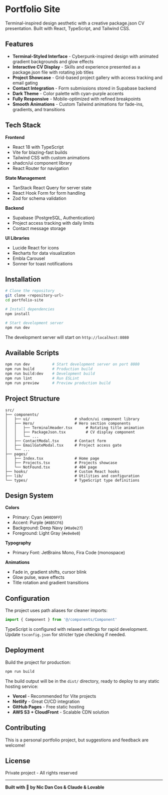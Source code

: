 # Portfolio Site

Terminal-inspired design aesthetic with a creative package.json CV presentation. Built with React, TypeScript, and Tailwind CSS.

## Features

- **Terminal-Styled Interface** - Cyberpunk-inspired design with animated gradient backgrounds and glow effects
- **Interactive CV Display** - Skills and experience presented as a package.json file with rotating job titles
- **Project Showcase** - Grid-based project gallery with access tracking and email gating
- **Contact Integration** - Form submissions stored in Supabase backend
- **Dark Theme** - Color palette with cyan-purple accents
- **Fully Responsive** - Mobile-optimized with refined breakpoints
- **Smooth Animations** - Custom Tailwind animations for fade-ins, gradients, and transitions

## Tech Stack

**Frontend**
- React 18 with TypeScript
- Vite for blazing-fast builds
- Tailwind CSS with custom animations
- shadcn/ui component library
- React Router for navigation

**State Management**
- TanStack React Query for server state
- React Hook Form for form handling
- Zod for schema validation

**Backend**
- Supabase (PostgreSQL, Authentication)
- Project access tracking with daily limits
- Contact message storage

**UI Libraries**
- Lucide React for icons
- Recharts for data visualization
- Embla Carousel
- Sonner for toast notifications

## Installation

```bash
# Clone the repository
git clone <repository-url>
cd portfolio-site

# Install dependencies
npm install

# Start development server
npm run dev
```

The development server will start on `http://localhost:8080`

## Available Scripts

```bash
npm run dev          # Start development server on port 8080
npm run build        # Production build
npm run build:dev    # Development build
npm run lint         # Run ESLint
npm run preview      # Preview production build
```

## Project Structure

```
src/
├── components/
│   ├── ui/                    # shadcn/ui component library
│   ├── Hero/                  # Hero section components
│   │   ├── TerminalHeader.tsx      # Rotating title animation
│   │   ├── PackageJson.tsx         # CV display component
│   │   └── ...
│   ├── ContactModal.tsx       # Contact form
│   ├── EmailGateModal.tsx     # Project access gate
│   └── ...
├── pages/
│   ├── Index.tsx              # Home page
│   ├── Projects.tsx           # Projects showcase
│   └── NotFound.tsx           # 404 page
├── hooks/                     # Custom React hooks
├── lib/                       # Utilities and configuration
└── types/                     # TypeScript type definitions
```

## Design System

**Colors**
- Primary: Cyan (`#00D9FF`)
- Accent: Purple (`#8B5CF6`)
- Background: Deep Navy (`#0a0e27`)
- Foreground: Light Gray (`#e0e0e0`)

**Typography**
- Primary Font: JetBrains Mono, Fira Code (monospace)

**Animations**
- Fade in, gradient shifts, cursor blink
- Glow pulse, wave effects
- Title rotation and gradient transitions

## Configuration

The project uses path aliases for cleaner imports:

```typescript
import { Component } from '@/components/Component'
```

TypeScript is configured with relaxed settings for rapid development. Update `tsconfig.json` for stricter type checking if needed.

## Deployment

Build the project for production:

```bash
npm run build
```

The build output will be in the `dist/` directory, ready to deploy to any static hosting service:

- **Vercel** - Recommended for Vite projects
- **Netlify** - Great CI/CD integration
- **GitHub Pages** - Free static hosting
- **AWS S3 + CloudFront** - Scalable CDN solution

## Contributing

This is a personal portfolio project, but suggestions and feedback are welcome!

## License

Private project - All rights reserved

---

**Built with 💙 by Nic Dan Cos & Claude & Lovable**
